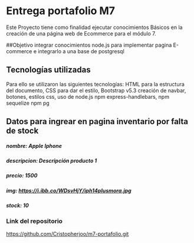 # Entrega portafolio M7

Este Proyecto tiene como finalidad ejecutar conocimientos Básicos en la creación de una página web de Ecommerce para el módulo 7. 

##Objetivo
integrar conocimientos node.js para implementar pagina E-commerce e integrarlo a una base de postgresql


## Tecnologías utilizadas

Para ello se utilizaron las siguientes tecnologías: HTML para  la estructura del documento, CSS para dar el estilo, Bootstrap v5.3 creación de navbar, botones, estilos css, uso de node.js npm express-handlebars, npm sequelize npm pg 


## Datos para  ingrear en pagina inventario por falta de stock

##### nombre: Apple Iphone
##### descripcion: Descripción producto 1
##### precio: 1500
##### img: https://i.ibb.co/WDsvHjY/iph14plusmora.jpg
##### stock: 10

### Link del repositorio

https://github.com/Cristopherjoo/m7-portafolio.git
